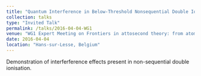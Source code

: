 ```yaml
---
title: "Quantum Interference in Below-Threshold Nonsequential Double Ionisation"
collection: talks
type: "Invited Talk"
permalink: /talks/2016-04-04-WG1
venue: "WG1 Expert Meeting on Frontiers in attosecond theory: from atoms to molecules to solids"
date: 2016-04-04
location: "Hans-sur-Lesse, Belgium"
---
```


Demonstration of interferference effects present in non-sequential double ionisation.

